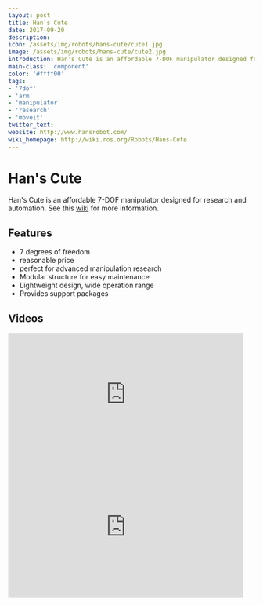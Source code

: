 ```yaml
---
layout: post
title: Han's Cute
date: 2017-09-20
description:
icon: /assets/img/robots/hans-cute/cute1.jpg
image: /assets/img/robots/hans-cute/cute2.jpg
introduction: Han's Cute is an affordable 7-DOF manipulator designed for research and automation.
main-class: 'component'
color: '#ffff00'
tags:
- '7dof'
- 'arm'
- 'manipulator'
- 'research'
- 'moveit'
twitter_text: 
website: http://www.hansrobot.com/
wiki_homepage: http://wiki.ros.org/Robots/Hans-Cute
---
```


# Han's Cute

Han's Cute is an affordable 7-DOF manipulator designed for research and automation. See this [wiki](http://wiki.ros.org/Robots/Hans-Cute) for more information.

## Features

* 7 degrees of freedom
* reasonable price
* perfect for advanced manipulation research
* Modular structure for easy maintenance
* Lightweight design, wide operation range
* Provides support packages

## Videos

<iframe width="480" height="270" src="https://www.youtube-nocookie.com/embed/anD7Wg-Wj2o" frameborder="0" allowfullscreen></iframe>

<iframe width="480" height="270" src="https://www.youtube-nocookie.com/embed/d_LGRPX4C8k" frameborder="0" allowfullscreen></iframe>
